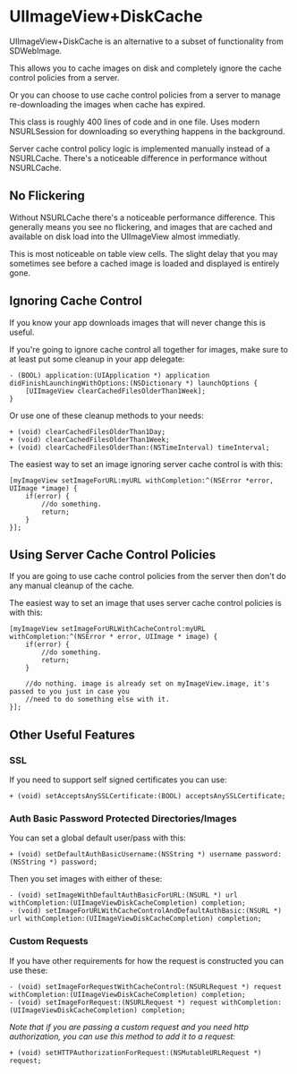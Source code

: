 # UIImageView+DiskCache

UIImageView+DiskCache is an alternative to a subset of functionality from SDWebImage.

This allows you to cache images on disk and completely ignore the cache control policies from a server.

Or you can choose to use cache control policies from a server to manage re-downloading the images when cache has expired.

This class is roughly 400 lines of code and in one file. Uses modern NSURLSession for downloading so everything happens
in the background.

Server cache control policy logic is implemented manually instead of a NSURLCache. There's a noticeable difference in
performance without NSURLCache.

## No Flickering

Without NSURLCache there's a noticeable performance difference. This generally means you see no flickering, and images that are cached and available on disk load into the UIImageView almost immediatly.

This is most noticeable on table view cells. The slight delay that you may sometimes see before a cached image is loaded and displayed is entirely gone.

## Ignoring Cache Control

If you know your app downloads images that will never change this is useful.

If you're going to ignore cache control all together for images, make sure to at least put some cleanup in your app delegate:

    - (BOOL) application:(UIApplication *) application didFinishLaunchingWithOptions:(NSDictionary *) launchOptions {
        [UIImageView clearCachedFilesOlderThan1Week];
    }

Or use one of these cleanup methods to your needs:

    + (void) clearCachedFilesOlderThan1Day;
    + (void) clearCachedFilesOlderThan1Week;
    + (void) clearCachedFilesOlderThan:(NSTimeInterval) timeInterval;

The easiest way to set an image ignoring server cache control is with this:

    [myImageView setImageForURL:myURL withCompletion:^(NSError *error, UIImage *image) {
	    if(error) {
		    //do something.
    		return;
	    }
    }];

## Using Server Cache Control Policies

If you are going to use cache control policies from the server then don't do any manual cleanup of the cache.

The easiest way to set an image that uses server cache control policies is with this:

    [myImageView setImageForURLWithCacheControl:myURL withCompletion:^(NSError * error, UIImage * image) {
	    if(error) {
		    //do something.
    		return;
   	    }
   	    
	    //do nothing. image is already set on myImageView.image, it's passed to you just in case you
    	//need to do something else with it.
    }];

## Other Useful Features

### SSL

If you need to support self signed certificates you can use:

````
+ (void) setAcceptsAnySSLCertificate:(BOOL) acceptsAnySSLCertificate;
````

### Auth Basic Password Protected Directories/Images

You can set a global default user/pass with this:

````
+ (void) setDefaultAuthBasicUsername:(NSString *) username password:(NSString *) password;
````

Then you set images with either of these:

````
- (void) setImageWithDefaultAuthBasicForURL:(NSURL *) url withCompletion:(UIImageViewDiskCacheCompletion) completion;
- (void) setImageForURLWithCacheControlAndDefaultAuthBasic:(NSURL *) url withCompletion:(UIImageViewDiskCacheCompletion) completion;
````

### Custom Requests

If you have other requirements for how the request is constructed you can use these:

````
- (void) setImageForRequestWithCacheControl:(NSURLRequest *) request withCompletion:(UIImageViewDiskCacheCompletion) completion;
- (void) setImageForRequest:(NSURLRequest *) request withCompletion:(UIImageViewDiskCacheCompletion) completion;
````

*Note that if you are passing a custom request and you need http authorization, you can use this method to add it to a request:*

````
+ (void) setHTTPAuthorizationForRequest:(NSMutableURLRequest *) request;
````
